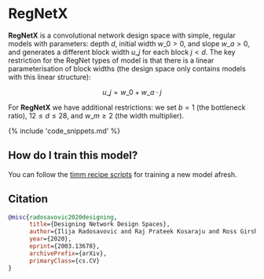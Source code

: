 # RegNetX

**RegNetX** is a convolutional network design space with simple, regular models with parameters: depth $d$, initial width $w\_{0} > 0$, and slope $w\_{a} > 0$, and generates a different block width $u\_{j}$ for each block $j < d$. The key restriction for the RegNet types of model is that there is a linear parameterisation of block widths (the design space only contains models with this linear structure):

$$ u\_{j} = w\_{0} + w\_{a}\cdot{j} $$

For **RegNetX** we have additional restrictions: we set $b = 1$ (the bottleneck ratio), $12 \leq d \leq 28$, and $w\_{m} \geq 2$ (the width multiplier).

{% include 'code_snippets.md' %}

## How do I train this model?

You can follow the [timm recipe scripts](https://rwightman.github.io/pytorch-image-models/scripts/) for training a new model afresh.

## Citation

```BibTeX
@misc{radosavovic2020designing,
      title={Designing Network Design Spaces}, 
      author={Ilija Radosavovic and Raj Prateek Kosaraju and Ross Girshick and Kaiming He and Piotr Dollár},
      year={2020},
      eprint={2003.13678},
      archivePrefix={arXiv},
      primaryClass={cs.CV}
}
```

<!--
Type: model-index
Collections:
- Name: RegNetX
  Paper:
    Title: Designing Network Design Spaces
    URL: https://paperswithcode.com/paper/designing-network-design-spaces
Models:
- Name: regnetx_002
  In Collection: RegNetX
  Metadata:
    FLOPs: 255276032
    Parameters: 2680000
    File Size: 10862199
    Architecture:
    - 1x1 Convolution
    - Batch Normalization
    - Convolution
    - Dense Connections
    - Global Average Pooling
    - Grouped Convolution
    - ReLU
    Tasks:
    - Image Classification
    Training Techniques:
    - SGD with Momentum
    - Weight Decay
    Training Data:
    - ImageNet
    Training Resources: 8x NVIDIA V100 GPUs
    ID: regnetx_002
    Epochs: 100
    Crop Pct: '0.875'
    Momentum: 0.9
    Batch Size: 1024
    Image Size: '224'
    Weight Decay: 5.0e-05
    Interpolation: bicubic
  Code: https://github.com/rwightman/pytorch-image-models/blob/d8e69206be253892b2956341fea09fdebfaae4e3/timm/models/regnet.py#L337
  Weights: https://github.com/rwightman/pytorch-image-models/releases/download/v0.1-regnet/regnetx_002-e7e85e5c.pth
  Results:
  - Task: Image Classification
    Dataset: ImageNet
    Metrics:
      Top 1 Accuracy: 68.75%
      Top 5 Accuracy: 88.56%
- Name: regnetx_004
  In Collection: RegNetX
  Metadata:
    FLOPs: 510619136
    Parameters: 5160000
    File Size: 20841309
    Architecture:
    - 1x1 Convolution
    - Batch Normalization
    - Convolution
    - Dense Connections
    - Global Average Pooling
    - Grouped Convolution
    - ReLU
    Tasks:
    - Image Classification
    Training Techniques:
    - SGD with Momentum
    - Weight Decay
    Training Data:
    - ImageNet
    Training Resources: 8x NVIDIA V100 GPUs
    ID: regnetx_004
    Epochs: 100
    Crop Pct: '0.875'
    Momentum: 0.9
    Batch Size: 1024
    Image Size: '224'
    Weight Decay: 5.0e-05
    Interpolation: bicubic
  Code: https://github.com/rwightman/pytorch-image-models/blob/d8e69206be253892b2956341fea09fdebfaae4e3/timm/models/regnet.py#L343
  Weights: https://github.com/rwightman/pytorch-image-models/releases/download/v0.1-regnet/regnetx_004-7d0e9424.pth
  Results:
  - Task: Image Classification
    Dataset: ImageNet
    Metrics:
      Top 1 Accuracy: 72.39%
      Top 5 Accuracy: 90.82%
- Name: regnetx_006
  In Collection: RegNetX
  Metadata:
    FLOPs: 771659136
    Parameters: 6200000
    File Size: 24965172
    Architecture:
    - 1x1 Convolution
    - Batch Normalization
    - Convolution
    - Dense Connections
    - Global Average Pooling
    - Grouped Convolution
    - ReLU
    Tasks:
    - Image Classification
    Training Techniques:
    - SGD with Momentum
    - Weight Decay
    Training Data:
    - ImageNet
    Training Resources: 8x NVIDIA V100 GPUs
    ID: regnetx_006
    Epochs: 100
    Crop Pct: '0.875'
    Momentum: 0.9
    Batch Size: 1024
    Image Size: '224'
    Weight Decay: 5.0e-05
    Interpolation: bicubic
  Code: https://github.com/rwightman/pytorch-image-models/blob/d8e69206be253892b2956341fea09fdebfaae4e3/timm/models/regnet.py#L349
  Weights: https://github.com/rwightman/pytorch-image-models/releases/download/v0.1-regnet/regnetx_006-85ec1baa.pth
  Results:
  - Task: Image Classification
    Dataset: ImageNet
    Metrics:
      Top 1 Accuracy: 73.84%
      Top 5 Accuracy: 91.68%
- Name: regnetx_008
  In Collection: RegNetX
  Metadata:
    FLOPs: 1027038208
    Parameters: 7260000
    File Size: 29235944
    Architecture:
    - 1x1 Convolution
    - Batch Normalization
    - Convolution
    - Dense Connections
    - Global Average Pooling
    - Grouped Convolution
    - ReLU
    Tasks:
    - Image Classification
    Training Techniques:
    - SGD with Momentum
    - Weight Decay
    Training Data:
    - ImageNet
    Training Resources: 8x NVIDIA V100 GPUs
    ID: regnetx_008
    Epochs: 100
    Crop Pct: '0.875'
    Momentum: 0.9
    Batch Size: 1024
    Image Size: '224'
    Weight Decay: 5.0e-05
    Interpolation: bicubic
  Code: https://github.com/rwightman/pytorch-image-models/blob/d8e69206be253892b2956341fea09fdebfaae4e3/timm/models/regnet.py#L355
  Weights: https://github.com/rwightman/pytorch-image-models/releases/download/v0.1-regnet/regnetx_008-d8b470eb.pth
  Results:
  - Task: Image Classification
    Dataset: ImageNet
    Metrics:
      Top 1 Accuracy: 75.05%
      Top 5 Accuracy: 92.34%
- Name: regnetx_016
  In Collection: RegNetX
  Metadata:
    FLOPs: 2059337856
    Parameters: 9190000
    File Size: 36988158
    Architecture:
    - 1x1 Convolution
    - Batch Normalization
    - Convolution
    - Dense Connections
    - Global Average Pooling
    - Grouped Convolution
    - ReLU
    Tasks:
    - Image Classification
    Training Techniques:
    - SGD with Momentum
    - Weight Decay
    Training Data:
    - ImageNet
    Training Resources: 8x NVIDIA V100 GPUs
    ID: regnetx_016
    Epochs: 100
    Crop Pct: '0.875'
    Momentum: 0.9
    Batch Size: 1024
    Image Size: '224'
    Weight Decay: 5.0e-05
    Interpolation: bicubic
  Code: https://github.com/rwightman/pytorch-image-models/blob/d8e69206be253892b2956341fea09fdebfaae4e3/timm/models/regnet.py#L361
  Weights: https://github.com/rwightman/pytorch-image-models/releases/download/v0.1-regnet/regnetx_016-65ca972a.pth
  Results:
  - Task: Image Classification
    Dataset: ImageNet
    Metrics:
      Top 1 Accuracy: 76.95%
      Top 5 Accuracy: 93.43%
- Name: regnetx_032
  In Collection: RegNetX
  Metadata:
    FLOPs: 4082555904
    Parameters: 15300000
    File Size: 61509573
    Architecture:
    - 1x1 Convolution
    - Batch Normalization
    - Convolution
    - Dense Connections
    - Global Average Pooling
    - Grouped Convolution
    - ReLU
    Tasks:
    - Image Classification
    Training Techniques:
    - SGD with Momentum
    - Weight Decay
    Training Data:
    - ImageNet
    Training Resources: 8x NVIDIA V100 GPUs
    ID: regnetx_032
    Epochs: 100
    Crop Pct: '0.875'
    Momentum: 0.9
    Batch Size: 512
    Image Size: '224'
    Weight Decay: 5.0e-05
    Interpolation: bicubic
  Code: https://github.com/rwightman/pytorch-image-models/blob/d8e69206be253892b2956341fea09fdebfaae4e3/timm/models/regnet.py#L367
  Weights: https://github.com/rwightman/pytorch-image-models/releases/download/v0.1-regnet/regnetx_032-ed0c7f7e.pth
  Results:
  - Task: Image Classification
    Dataset: ImageNet
    Metrics:
      Top 1 Accuracy: 78.15%
      Top 5 Accuracy: 94.09%
- Name: regnetx_040
  In Collection: RegNetX
  Metadata:
    FLOPs: 5095167744
    Parameters: 22120000
    File Size: 88844824
    Architecture:
    - 1x1 Convolution
    - Batch Normalization
    - Convolution
    - Dense Connections
    - Global Average Pooling
    - Grouped Convolution
    - ReLU
    Tasks:
    - Image Classification
    Training Techniques:
    - SGD with Momentum
    - Weight Decay
    Training Data:
    - ImageNet
    Training Resources: 8x NVIDIA V100 GPUs
    ID: regnetx_040
    Epochs: 100
    Crop Pct: '0.875'
    Momentum: 0.9
    Batch Size: 512
    Image Size: '224'
    Weight Decay: 5.0e-05
    Interpolation: bicubic
  Code: https://github.com/rwightman/pytorch-image-models/blob/d8e69206be253892b2956341fea09fdebfaae4e3/timm/models/regnet.py#L373
  Weights: https://github.com/rwightman/pytorch-image-models/releases/download/v0.1-regnet/regnetx_040-73c2a654.pth
  Results:
  - Task: Image Classification
    Dataset: ImageNet
    Metrics:
      Top 1 Accuracy: 78.48%
      Top 5 Accuracy: 94.25%
- Name: regnetx_064
  In Collection: RegNetX
  Metadata:
    FLOPs: 8303405824
    Parameters: 26210000
    File Size: 105184854
    Architecture:
    - 1x1 Convolution
    - Batch Normalization
    - Convolution
    - Dense Connections
    - Global Average Pooling
    - Grouped Convolution
    - ReLU
    Tasks:
    - Image Classification
    Training Techniques:
    - SGD with Momentum
    - Weight Decay
    Training Data:
    - ImageNet
    Training Resources: 8x NVIDIA V100 GPUs
    ID: regnetx_064
    Epochs: 100
    Crop Pct: '0.875'
    Momentum: 0.9
    Batch Size: 512
    Image Size: '224'
    Weight Decay: 5.0e-05
    Interpolation: bicubic
  Code: https://github.com/rwightman/pytorch-image-models/blob/d8e69206be253892b2956341fea09fdebfaae4e3/timm/models/regnet.py#L379
  Weights: https://github.com/rwightman/pytorch-image-models/releases/download/v0.1-regnet/regnetx_064-29278baa.pth
  Results:
  - Task: Image Classification
    Dataset: ImageNet
    Metrics:
      Top 1 Accuracy: 79.06%
      Top 5 Accuracy: 94.47%
- Name: regnetx_080
  In Collection: RegNetX
  Metadata:
    FLOPs: 10276726784
    Parameters: 39570000
    File Size: 158720042
    Architecture:
    - 1x1 Convolution
    - Batch Normalization
    - Convolution
    - Dense Connections
    - Global Average Pooling
    - Grouped Convolution
    - ReLU
    Tasks:
    - Image Classification
    Training Techniques:
    - SGD with Momentum
    - Weight Decay
    Training Data:
    - ImageNet
    Training Resources: 8x NVIDIA V100 GPUs
    ID: regnetx_080
    Epochs: 100
    Crop Pct: '0.875'
    Momentum: 0.9
    Batch Size: 512
    Image Size: '224'
    Weight Decay: 5.0e-05
    Interpolation: bicubic
  Code: https://github.com/rwightman/pytorch-image-models/blob/d8e69206be253892b2956341fea09fdebfaae4e3/timm/models/regnet.py#L385
  Weights: https://github.com/rwightman/pytorch-image-models/releases/download/v0.1-regnet/regnetx_080-7c7fcab1.pth
  Results:
  - Task: Image Classification
    Dataset: ImageNet
    Metrics:
      Top 1 Accuracy: 79.21%
      Top 5 Accuracy: 94.55%
- Name: regnetx_120
  In Collection: RegNetX
  Metadata:
    FLOPs: 15536378368
    Parameters: 46110000
    File Size: 184866342
    Architecture:
    - 1x1 Convolution
    - Batch Normalization
    - Convolution
    - Dense Connections
    - Global Average Pooling
    - Grouped Convolution
    - ReLU
    Tasks:
    - Image Classification
    Training Techniques:
    - SGD with Momentum
    - Weight Decay
    Training Data:
    - ImageNet
    Training Resources: 8x NVIDIA V100 GPUs
    ID: regnetx_120
    Epochs: 100
    Crop Pct: '0.875'
    Momentum: 0.9
    Batch Size: 512
    Image Size: '224'
    Weight Decay: 5.0e-05
    Interpolation: bicubic
  Code: https://github.com/rwightman/pytorch-image-models/blob/d8e69206be253892b2956341fea09fdebfaae4e3/timm/models/regnet.py#L391
  Weights: https://github.com/rwightman/pytorch-image-models/releases/download/v0.1-regnet/regnetx_120-65d5521e.pth
  Results:
  - Task: Image Classification
    Dataset: ImageNet
    Metrics:
      Top 1 Accuracy: 79.61%
      Top 5 Accuracy: 94.73%
- Name: regnetx_160
  In Collection: RegNetX
  Metadata:
    FLOPs: 20491740672
    Parameters: 54280000
    File Size: 217623862
    Architecture:
    - 1x1 Convolution
    - Batch Normalization
    - Convolution
    - Dense Connections
    - Global Average Pooling
    - Grouped Convolution
    - ReLU
    Tasks:
    - Image Classification
    Training Techniques:
    - SGD with Momentum
    - Weight Decay
    Training Data:
    - ImageNet
    Training Resources: 8x NVIDIA V100 GPUs
    ID: regnetx_160
    Epochs: 100
    Crop Pct: '0.875'
    Momentum: 0.9
    Batch Size: 512
    Image Size: '224'
    Weight Decay: 5.0e-05
    Interpolation: bicubic
  Code: https://github.com/rwightman/pytorch-image-models/blob/d8e69206be253892b2956341fea09fdebfaae4e3/timm/models/regnet.py#L397
  Weights: https://github.com/rwightman/pytorch-image-models/releases/download/v0.1-regnet/regnetx_160-c98c4112.pth
  Results:
  - Task: Image Classification
    Dataset: ImageNet
    Metrics:
      Top 1 Accuracy: 79.84%
      Top 5 Accuracy: 94.82%
- Name: regnetx_320
  In Collection: RegNetX
  Metadata:
    FLOPs: 40798958592
    Parameters: 107810000
    File Size: 431962133
    Architecture:
    - 1x1 Convolution
    - Batch Normalization
    - Convolution
    - Dense Connections
    - Global Average Pooling
    - Grouped Convolution
    - ReLU
    Tasks:
    - Image Classification
    Training Techniques:
    - SGD with Momentum
    - Weight Decay
    Training Data:
    - ImageNet
    Training Resources: 8x NVIDIA V100 GPUs
    ID: regnetx_320
    Epochs: 100
    Crop Pct: '0.875'
    Momentum: 0.9
    Batch Size: 256
    Image Size: '224'
    Weight Decay: 5.0e-05
    Interpolation: bicubic
  Code: https://github.com/rwightman/pytorch-image-models/blob/d8e69206be253892b2956341fea09fdebfaae4e3/timm/models/regnet.py#L403
  Weights: https://github.com/rwightman/pytorch-image-models/releases/download/v0.1-regnet/regnetx_320-8ea38b93.pth
  Results:
  - Task: Image Classification
    Dataset: ImageNet
    Metrics:
      Top 1 Accuracy: 80.25%
      Top 5 Accuracy: 95.03%
-->
